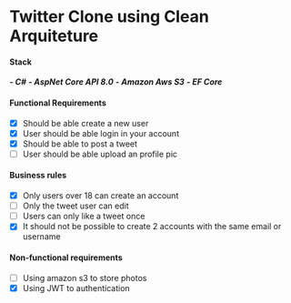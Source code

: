 # Twitter Clone using Clean Arquiteture

#### Stack

***- C#***
***- AspNet Core API 8.0***
***- Amazon Aws S3***
***- EF Core***

#### Functional Requirements
- [x] Should be able create a new user
- [x] User should be able login in your account
- [x] Should be able to post a tweet
- [ ] User should be able upload an profile pic

#### Business rules

- [x] Only users over 18 can create an account 
- [ ] Only the tweet user can edit
- [ ] Users can only like a tweet once
- [x] It should not be possible to create 2 accounts with the same email or username

#### Non-functional requirements

- [ ] Using amazon s3 to store photos
- [x] Using JWT to authentication
